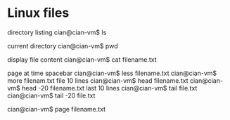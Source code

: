# Linux files

directory listing
cian@cian-vm$ ls 

current directory
cian@cian-vm$ pwd

display file content
cian@cian-vm$ cat filename.txt

page at time spacebar
cian@cian-vm$ less filename.txt
cian@cian-vm$ more filenam.txt
file 10 lines
cian@cian-vm$ head filename.txt
cian@cian-vm$ head -20 filename.txt
last 10 lines
cian@cian-vm$ tail file.txt
cian@cian-vm$ tail -20 file.txt

cian@cian-vm$ page filename.txt




